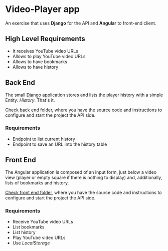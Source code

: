# Video-Player app

An exercise that uses **Django** for the API and **Angular** to front-end client.

## High Level Requirements
* It receives YouTube video URLs
* Allows to play YouTube video URLs
* Allows to have bookmarks
* Allows to have history

## Back End

The small Django application stores and lists the player history with a simple Entity: _History_. That's it.

[Check back end folder](backend/README.md), where you have the source code and instructions to configure and start the project the API side.

### Requirements
* Endpoint to list current history
* Endpoint to save an URL into the history table

## Front End

The Angular application is composed of an input form, just below a video view (player or empty square if there is nothing to display) and, additionally, lists of bookmarks and history.

[Check front end folder](frontend/video-player-app/README.md), where you have the source code and instructions to configure and start the project the API side.

### Requirements
* Receive YouTube video URLs
* List bookmarks
* List history
* Play YouTube video URLs
* Use *LocalStorage*